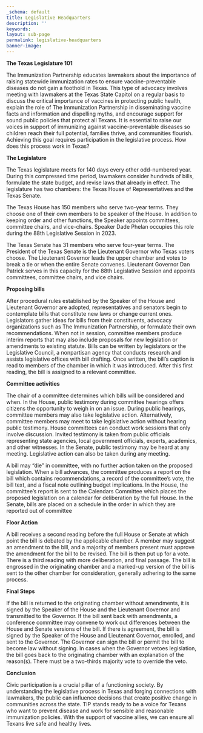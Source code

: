 ```yaml
---
_schema: default
title: Legislative Headquarters
description: ''
keywords:
layout: sub-page
permalink: legislative-headquarters
banner-image:
---
```

**The Texas Legislature 101**

The Immunization Partnership educates lawmakers about the importance of raising statewide immunization rates to ensure vaccine-preventable diseases do not gain a foothold in Texas. This type of advocacy involves meeting with lawmakers at the Texas State Capitol on a regular basis to discuss the critical importance of vaccines in protecting public health, explain the role of The Immunization Partnership in disseminating vaccine facts and information and dispelling myths, and encourage support for sound public policies that protect all Texans. It is essential to raise our voices in support of immunizing against vaccine-preventable diseases so children reach their full potential, families thrive, and communities flourish. Achieving this goal requires participation in the legislative process. How does this process work in Texas?

**The Legislature**

The Texas legislature meets for 140 days every other odd-numbered year. During this compressed time period, lawmakers consider hundreds of bills, formulate the state budget, and revise laws that already in effect. The legislature has two chambers: the Texas House of Representatives and the Texas Senate.

The Texas House has 150 members who serve two-year terms. They choose one of their own members to be speaker of the House. In addition to keeping order and other functions, the Speaker appoints committees, committee chairs, and vice-chairs. Speaker Dade Phelan occupies this role during the 88th Legislative Session in 2023.

The Texas Senate has 31 members who serve four-year terms. The President of the Texas Senate is the Lieutenant Governor who Texas voters choose. The Lieutenant Governor leads the upper chamber and votes to break a tie or when the entire Senate convenes. Lieutenant Governor Dan Patrick serves in this capacity for the 88th Legislative Session and appoints committees, committee chairs, and vice chairs.

**Proposing bills**

After procedural rules established by the Speaker of the House and Lieutenant Governor are adopted, representatives and senators begin to contemplate bills that constitute new laws or change current ones. Legislators gather ideas for bills from their constituents, advocacy organizations such as The Immunization Partnership, or formulate their own recommendations. When not in session, committee members produce interim reports that may also include proposals for new legislation or amendments to existing statute. Bills can be written by legislators or the Legislative Council, a nonpartisan agency that conducts research and assists legislative offices with bill drafting. Once written, the bill’s caption is read to members of the chamber in which it was introduced. After this first reading, the bill is assigned to a relevant committee.

**Committee activities**

The chair of a committee determines which bills will be considered and when. In the House, public testimony during committee hearings offers citizens the opportunity to weigh in on an issue. During public hearings, committee members may also take legislative action. Alternatively, committee members may meet to take legislative action without hearing public testimony. House committees can conduct work sessions that only involve discussion. Invited testimony is taken from public officials representing state agencies, local government officials, experts, academics, and other witnesses. In the Senate, public testimony may be heard at any meeting. Legislative action can also be taken during any meeting.

A bill may “die” in committee, with no further action taken on the proposed legislation. When a bill advances, the committee produces a report on the bill which contains recommendations, a record of the committee’s vote, the bill text, and a fiscal note outlining budget implications. In the House, the committee’s report is sent to the Calendars Committee which places the proposed legislation on a calendar for deliberation by the full House. In the Senate, bills are placed on a schedule in the order in which they are reported out of committee

**Floor Action**

A bill receives a second reading before the full House or Senate at which point the bill is debated by the applicable chamber. A member may suggest an amendment to the bill, and a majority of members present must approve the amendment for the bill to be revised. The bill is then put up for a vote. There is a third reading with more deliberation, and final passage. The bill is engrossed in the originating chamber and a marked-up version of the bill is sent to the other chamber for consideration, generally adhering to the same process.

**Final Steps**

If the bill is returned to the originating chamber without amendments, it is signed by the Speaker of the House and the Lieutenant Governor and transmitted to the Governor. If the bill sent back with amendments, a conference committee may convene to work out differences between the House and Senate versions of the bill. If there is agreement, the bill is signed by the Speaker of the House and Lieutenant Governor, enrolled, and sent to the Governor. The Governor can sign the bill or permit the bill to become law without signing. In cases when the Governor vetoes legislation, the bill goes back to the originating chamber with an explanation of the reason(s). There must be a two-thirds majority vote to override the veto.

**Conclusion**

Civic participation is a crucial pillar of a functioning society. By understanding the legislative process in Texas and forging connections with lawmakers, the public can influence decisions that create positive change in communities across the state. TIP stands ready to be a voice for Texans who want to prevent disease and work for sensible and reasonable immunization policies. With the support of vaccine allies, we can ensure all Texans live safe and healthy lives.